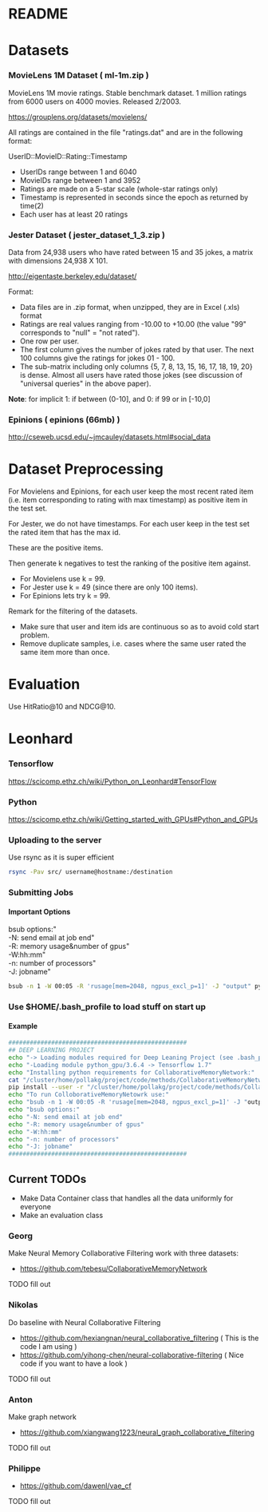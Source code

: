# README 

# Datasets
### MovieLens 1M Dataset ( ml-1m.zip )

MovieLens 1M movie ratings. Stable benchmark dataset. 1 million ratings from 6000 users on 4000 movies. Released 2/2003. 

https://grouplens.org/datasets/movielens/

All ratings are contained in the file "ratings.dat" and are in the
following format:

UserID::MovieID::Rating::Timestamp

- UserIDs range between 1 and 6040 
- MovieIDs range between 1 and 3952
- Ratings are made on a 5-star scale (whole-star ratings only)
- Timestamp is represented in seconds since the epoch as returned by time(2)
- Each user has at least 20 ratings

### Jester Dataset ( jester_dataset_1_3.zip )

Data from 24,938 users who have rated between 15 and 35 jokes, a matrix with dimensions 24,938 X 101.

http://eigentaste.berkeley.edu/dataset/

Format:
- Data files are in .zip format, when unzipped, they are in Excel (.xls) format
- Ratings are real values ranging from -10.00 to +10.00 (the value "99" corresponds to "null" = "not rated").
- One row per user.
- The first column gives the number of jokes rated by that user. The next 100 columns give the ratings for jokes 01 - 100.
- The sub-matrix including only columns {5, 7, 8, 13, 15, 16, 17, 18, 19, 20} is dense. Almost all users have rated those jokes (see discussion of "universal queries" in the above paper).

**Note**: for implicit 1: if between (0-10], and 0: if 99 or in [-10,0] 

### Epinions ( epinions (66mb) )
http://cseweb.ucsd.edu/~jmcauley/datasets.html#social_data

# Dataset Preprocessing

For Movielens and Epinions, for each user keep the most recent rated item (i.e. item corresponding to rating with max timestamp) as positive item in the test set.

For Jester, we do not have timestamps. For each user keep in the test set the rated item that has the max id.

These are the positive items.

Then generate k negatives to test the ranking of the positive item against.
- For Movielens use k = 99.
- For Jester use k = 49 (since there are only 100 items).
- For Epinions lets try k = 99.

Remark for the filtering of the datasets.
- Make sure that user and item ids are continuous so as to avoid cold start problem.
- Remove duplicate samples, i.e. cases where the same user rated the same item more than once.

# Evaluation

Use HitRatio@10 and NDCG@10.

# Leonhard

### Tensorflow 
https://scicomp.ethz.ch/wiki/Python_on_Leonhard#TensorFlow

### Python 
https://scicomp.ethz.ch/wiki/Getting_started_with_GPUs#Python_and_GPUs

### Uploading to the server 
Use rsync as it is super efficient

``` bash
rsync -Pav src/ username@hostname:/destination
```

### Submitting Jobs
#### Important Options
bsub options:"  
-N: send email at job end"  
-R: memory usage&number of gpus"  
-W:hh:mm"  
-n: number of processors"  
-J: jobname"  

```bash
bsub -n 1 -W 00:05 -R 'rusage[mem=2048, ngpus_excl_p=1]' -J "output" python my_script.py
```
### Use $HOME/.bash_profile to load stuff on start up
#### Example
```bash
##################################################
## DEEP LEARNING PROJECT
echo "-> Loading modules required for Deep Leaning Project (see .bash_progile)"
echo "-Loading module python_gpu/3.6.4 -> Tensorflow 1.7"
echo "Installing python requirements for CollaborativeMemoryNetwork:"
cat "/cluster/home/pollakg/project/code/methods/CollaborativeMemoryNetwork/requirements.txt"
pip install --user -r "/cluster/home/pollakg/project/code/methods/CollaborativeMemoryNetwork/requirements.txt"
echo "To run ColloborativeMemoryNetowrk use:"
echo "bsub -n 1 -W 00:05 -R 'rusage[mem=2048, ngpus_excl_p=1]' -J "output" python train.py --gpu 0 --dataset data/citeulike-a.npz --pretrain pretrain/citeulike-a_e50.npz"
echo "bsub options:"
echo "-N: send email at job end"
echo "-R: memory usage&number of gpus"
echo "-W:hh:mm"
echo "-n: number of processors"
echo "-J: jobname"
##################################################
```

## Current TODOs
- Make Data Container class that handles all the data uniformly for everyone
- Make an evaluation class 

### Georg
Make Neural Memory Collaborative Filtering work with three datasets:
- https://github.com/tebesu/CollaborativeMemoryNetwork

TODO fill out

### Nikolas
Do baseline with Neural Collaborative Filtering 
- https://github.com/hexiangnan/neural_collaborative_filtering ( This is the code I am using )
- https://github.com/yihong-chen/neural-collaborative-filtering ( Nice code if you want to have a look )

TODO fill out

### Anton
Make graph network 
- https://github.com/xiangwang1223/neural_graph_collaborative_filtering

TODO fill out

### Philippe 
- https://github.com/dawenl/vae_cf

TODO fill out
